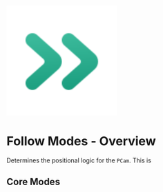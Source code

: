 <img src="../assets/feature-follow.svg" height="256" width="256"/>

# Follow Modes - Overview

Determines the positional logic for the `PCam`.
This is 

## Core Modes

<div class="property-core-group">
<PropertyCore propertyName="Glued" propertyPageLink="./glued" propertyIcon="./../../assets/follow-glued.svg">
<template v-slot:propertyDescription>

Mimics the positional movement of its target.

This is the simplest of the follow modes and, likely, requires additional external logic before being useful.

</template>
</PropertyCore>
<PropertyCore propertyName="Simple" propertyPageLink="./simple" propertyIcon="./../../assets/follow-simple.svg">
<template v-slot:propertyDescription>

Has similar logic to `Glued`, but with the additional option to be offset from its targeted node.

</template>
</PropertyCore>
<PropertyCore propertyName="Group" propertyPageLink="./group" propertyIcon="./../../assets/follow-group.svg">
<template v-slot:propertyDescription>

Allows for multiple nodes to be selected.
It also allows for dynamically readjusting itself to keep multiple targets within view, should they start to spread out.

</template>
</PropertyCore>
<PropertyCore propertyName="Path" propertyPageLink="./path" propertyIcon="./../../assets/follow-path.svg">
<template v-slot:propertyDescription>

Determines how the `Camera` tweens to this `PCam` upon becoming active.

</template>
</PropertyCore>
<PropertyCore propertyName="Framed" propertyPageLink="/tween" propertyIcon="./../../assets/follow-framed.svg">
<template v-slot:propertyDescription>

Determines how the `Camera` tweens to this `PCam` upon becoming active.

</template>
</PropertyCore>
<PropertyCore propertyName="Third Person" propertyPageLink="/tween" propertyIcon="./../../assets/follow-third-person.svg">
<template v-slot:propertyDescription>

Determines how the `Camera` tweens to this `PCam` upon becoming active.

_This is for 3D scenes only_

</template>
</PropertyCore>
</div>